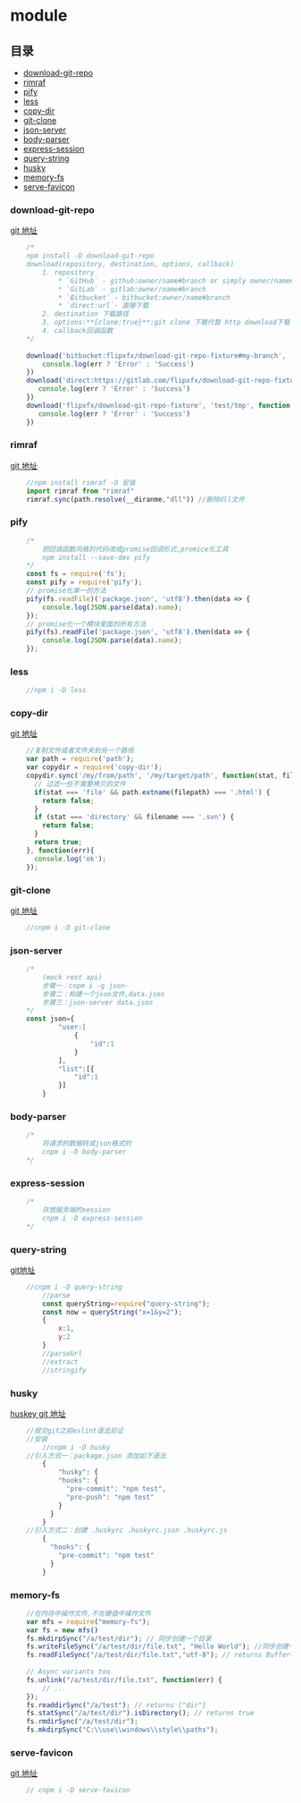 # module

## 目录

* [download-git-repo](#download-git-repo)
* [rimraf](#rimraf)
* [pify](#pify)
* [less](#less)
* [copy-dir](#copy-dir)
* [git-clone](#git-clone)
* [json-server](#json-server)
* [body-parser](#body-parser)
* [express-session](#express-session)
* [query-string](#query-string)
* [husky](#husky)
* [memory-fs](#memory-fs)
* [serve-favicon](#serve-favicon)

### download-git-repo

[git 地址](https://github.com/flipxfx/download-git-repo)

```js
    /*
    npm install -D download-git-repo
    download(repository, destination, options, callback)
        1. repository
            * `GitHub` - github:owner/name#branch or simply owner/name#branch
            * `GitLab` - gitlab:owner/name#branch
            * `Bitbucket` - bitbucket:owner/name#branch
            * `direct:url`- 直接下载
        2. destination 下载路径
        3. options:**{clone:true}**:git clone 下载代替 http download下载
        4. callback回调函数
    */
    
    download('bitbucket:flipxfx/download-git-repo-fixture#my-branch', 'test/tmp', { clone: true }, function (err) {
        console.log(err ? 'Error' : 'Success')
    })
    download('direct:https://gitlab.com/flipxfx/download-git-repo-fixture.git', 'test/tmp', { clone: true }, function (err) {
       console.log(err ? 'Error' : 'Success')
    })
    download('flipxfx/download-git-repo-fixture', 'test/tmp', function (err) {
       console.log(err ? 'Error' : 'Success')
    })
```

### rimraf

[git 地址](https://github.com/isaacs/rimraf)

```javascript
    //npm install rimraf -D 安装
    import rimraf from "rimraf"
    rimraf.sync(path.resolve(__diranme,"dll")) //删除dll文件
```

### pify

```javascript
    /*
        把回调函数风格的代码改成promise回调形式,promice化工具
        npm install --save-dev pify 
    */
    const fs = require('fs');
    const pify = require('pify');
    // promise化单一的方法
    pify(fs.readFile)('package.json', 'utf8').then(data => {
    	console.log(JSON.parse(data).name);
    });
    // promise化一个模块里面的所有方法
    pify(fs).readFile('package.json', 'utf8').then(data => {
    	console.log(JSON.parse(data).name);
    });
```

### less

```javascript
    //npm i -D less
```

### copy-dir

[git 地址](https://github.com/liepinteam/copy-dir)

```javascript
    //复制文件或者文件夹到另一个路径
    var path = require('path');
    var copydir = require('copy-dir');
    copydir.sync('/my/from/path', '/my/target/path', function(stat, filepath, filename){
      // 过滤一些不需要拷贝的文件
      if(stat === 'file' && path.extname(filepath) === '.html') {
        return false;
      }
      if (stat === 'directory' && filename === '.svn') {
        return false;
      }
      return true;
    }, function(err){
      console.log('ok');
    });
```

### git-clone

[git 地址](https://github.com/jaz303/git-clone)

```javascript
    //cnpm i -D git-clone
```

### json-server

```javascript
    /*
        (mock rest api)
        步骤一：cnpm i -g json-
        步骤二：构建一个json文件,data.json 
        步骤三：json-server data.json
    */
    const json={
            "user:[
                {
                    "id":1
                }
            ],
            "list":[{
                "id":1
            }]
        }
```

### body-parser

```js
    /*
        将请求的数据转成json格式的
        cnpm i -D body-parser
    */
```

### express-session

```js
    /*
        存放服务端的session
        cnpm i -D express-session
    */
```

### query-string

[git地址](https://github.com/sindresorhus/query-string)

```javascript
    //cnpm i -D query-string
        //parse
        const queryString=require("query-string");
        const now = queryString("x=1&y=2");
        {
            x:1,
            y:2
        }
        //parseUrl
        //extract
        //stringify
```

### husky

[huskey git 地址](https://github.com/typicode/husky)

```javascript
    //提交git之前eslint语法验证
    //安装
        //cnpm i -D husky
    //引入方式一：package.json 添加如下语法
        {
            "husky": {
            "hooks": {
              "pre-commit": "npm test",
              "pre-push": "npm test"
            }
          }
        }
    //引入方式二：创建 .huskyrc .huskyrc.json .huskyrc.js
        {
          "hooks": {
            "pre-commit": "npm test"
          }
        }
```

### memory-fs

```javascript
    //在内存中操作文件,不在硬盘中操作文件
    var mfs = require("memory-fs");
    var fs = new mfs()
    fs.mkdirpSync("/a/test/dir"); // 同步创建一个目录
    fs.writeFileSync("/a/test/dir/file.txt", "Hello World"); //同步创建一个文件并写入内容
    fs.readFileSync("/a/test/dir/file.txt","utf-8"); // returns Buffer("Hello World") // 同步读取文件
    
    // Async variants too
    fs.unlink("/a/test/dir/file.txt", function(err) {
    	// ...
    });
    fs.readdirSync("/a/test"); // returns ["dir"]
    fs.statSync("/a/test/dir").isDirectory(); // returns true
    fs.rmdirSync("/a/test/dir");
    fs.mkdirpSync("C:\\use\\windows\\style\\paths");
```


### serve-favicon

[git 地址](https://github.com/expressjs/serve-favicon)

```javascript
    // cnpm i -D serve-favicon
```
